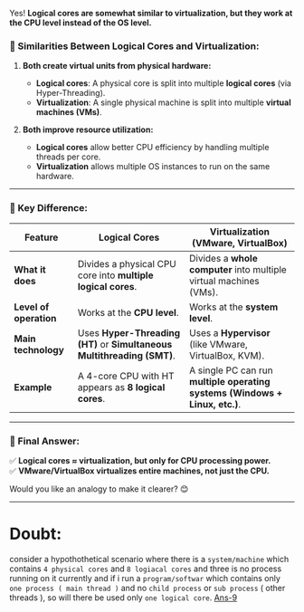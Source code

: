 Yes! **Logical cores are somewhat similar to virtualization, but they work at the CPU level instead of the OS level.**

### **🔹 Similarities Between Logical Cores and Virtualization:**

1. **Both create virtual units from physical hardware:**

   - **Logical cores**: A physical core is split into multiple **logical cores** (via Hyper-Threading).
   - **Virtualization**: A single physical machine is split into multiple **virtual machines (VMs)**.

2. **Both improve resource utilization:**
   - **Logical cores** allow better CPU efficiency by handling multiple threads per core.
   - **Virtualization** allows multiple OS instances to run on the same hardware.

---

### **🔹 Key Difference:**

| Feature                | Logical Cores                                                           | Virtualization (VMware, VirtualBox)                                         |
| ---------------------- | ----------------------------------------------------------------------- | --------------------------------------------------------------------------- |
| **What it does**       | Divides a physical CPU core into **multiple logical cores**.            | Divides a **whole computer** into multiple virtual machines (VMs).          |
| **Level of operation** | Works at the **CPU level**.                                             | Works at the **system level**.                                              |
| **Main technology**    | Uses **Hyper-Threading (HT)** or **Simultaneous Multithreading (SMT)**. | Uses a **Hypervisor** (like VMware, VirtualBox, KVM).                       |
| **Example**            | A 4-core CPU with HT appears as **8 logical cores**.                    | A single PC can run **multiple operating systems (Windows + Linux, etc.)**. |

---

### **🔹 Final Answer:**

✅ **Logical cores ≈ virtualization, but only for CPU processing power.**  
✅ **VMware/VirtualBox virtualizes entire machines, not just the CPU.**

Would you like an analogy to make it clearer? 😊

---

# Doubt:

consider a hypothothetical scenario where there is a `system/machine` which contains `4 physical cores` and `8 logiacal cores` and three is no process running on it currently and if i run a `program/softwar` which contains only `one process ( main thread )` and no `child process` or `sub process` ( other threads ), so will there be used only `one logical core`. [Ans-9]()
